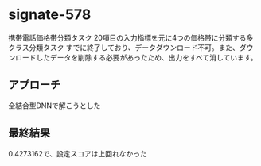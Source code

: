 # signate-578
携帯電話価格帯分類タスク
20項目の入力指標を元に4つの価格帯に分類する多クラス分類タスク
すでに終了しており、データダウンロード不可。また、ダウンロードしたデータを削除する必要があったため、出力をすべて消しています。

## アプローチ
全結合型DNNで解こうとした

## 最終結果
0.4273162で、設定スコアは上回れなかった
